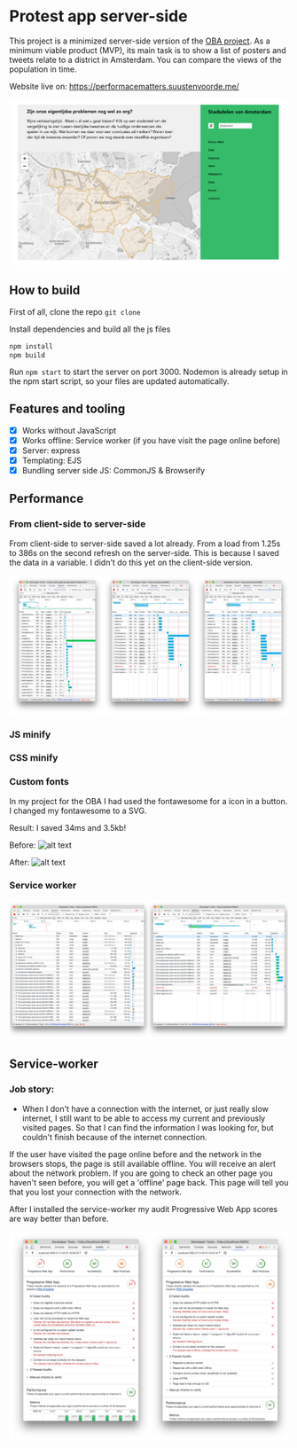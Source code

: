 # Protest app server-side
This project is a minimized server-side version of the [OBA project](https://github.com/s44s/project1-quick-hack-prototype). As a minimum viable product (MVP), its main task is to show a list of posters and tweets relate to a district in Amsterdam. You can compare the views of the population in time.

Website live on: https://performacematters.suustenvoorde.me/

![alt text](https://github.com/s44s/performance-matters-server-side/blob/master/public/images/app.png "Schets")

## How to build
First of all, clone the repo `git clone`

Install dependencies and build all the js files

```
npm install
npm build
```

Run `npm start` to start the server on port 3000. Nodemon is already setup in the npm start script, so your files are updated automatically.

## Features and tooling

- [x] Works without JavaScript
- [x] Works offline: Service worker (if you have visit the page online before)
- [x] Server: express
- [x] Templating: EJS
- [x] Bundling server side JS: CommonJS & Browserify

## Performance

### From client-side to server-side
From client-side to server-side saved a lot already. From a load from 1.25s to 386s on the second refresh on the server-side. This is because I saved the data in a variable. I didn't do this yet on the client-side version.

![alt text](https://github.com/s44s/performance-matters-server-side/blob/master/public/images/pjimage.jpg "Schets")

### JS minify

### CSS minify

### Custom fonts
In my project for the OBA I had used the fontawesome for a icon in a button. I changed my fontawesome to a SVG.

Result:
I saved 34ms and 3.5kb!

Before:
![alt text](https://github.com/s44s/performance-matters-server-side/blob/master/public/images/before-font.jpg "Schets")

After:
![alt text](https://github.com/s44s/performance-matters-server-side/blob/master/public/images/after-font.jpg "Schets")

### Service worker
![alt text](https://github.com/s44s/performance-matters-server-side/blob/master/public/images/serviceworker.jpg "Schets")

## Service-worker
### Job story:
* When I don't have a connection with the internet, or just really slow internet, I still want to be able to access my current and previously visited pages. So that I can find the information I was looking for, but couldn't finish because of the internet connection.

If the user have visited the page online before and the network in the browsers stops, the page is still available offline. You will receive an alert about the network problem. If you are going to check an other page you haven't seen before, you will get a 'offline' page back. This page will tell you that you lost your connection with the network.

After I installed the service-worker my audit Progressive Web App scores are way better than before.

![alt text](https://github.com/s44s/performance-matters-server-side/blob/master/public/images/progressivewebapp.jpg "Schets")
